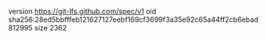 version https://git-lfs.github.com/spec/v1
oid sha256:28ed5bbfffeb121627127eebf169cf3699f3a35e92c65a44ff2cb6ebad812995
size 2362
